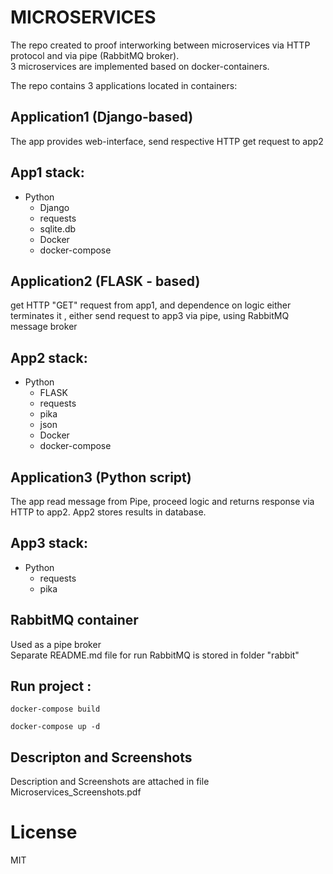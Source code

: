 # MICROSERVICES 
The repo created to proof interworking between microservices 
via HTTP protocol and via pipe (RabbitMQ broker).\
3 microservices are implemented based on docker-containers.

The repo contains 3 applications located in containers:
## Application1 (Django-based)
The app provides web-interface, send respective HTTP get request to app2
## App1 stack:
- Python
  - Django
  - requests
  - sqlite.db
  - Docker
  - docker-compose


## Application2 (FLASK - based)
get HTTP "GET" request from app1, and dependence on logic either terminates it ,
either send request to app3 via pipe, using RabbitMQ message broker
## App2 stack:
- Python
  - FLASK
  - requests
  - pika
  - json
  - Docker
  - docker-compose

## Application3 (Python script)
The app read message from Pipe, proceed logic and returns response via HTTP to app2.
App2 stores results in database.
## App3 stack:
- Python
  - requests
  - pika


## RabbitMQ container 
Used as a pipe broker \
Separate README.md file  for run RabbitMQ is stored in folder "rabbit"

## Run project : 
```shell
docker-compose build
```
```shell
docker-compose up -d
```

## Descripton and Screenshots
Description and Screenshots are attached in file 
Microservices_Screenshots.pdf

# License
MIT